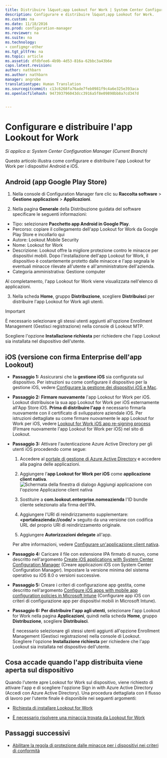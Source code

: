 ```yaml
---
title: Distribuire l&quot;app Lookout for Work | System Center Configuration Manager
description: Configurare e distribuire l&quot;app Lookout for Work.
ms.custom: na
ms.date: 11/18/2016
ms.prod: configuration-manager
ms.reviewer: na
ms.suite: na
ms.technology:
- configmgr-other
ms.tgt_pltfrm: na
ms.topic: article
ms.assetid: dfdbfee6-4b9b-4d53-816a-62bbc3a43b6e
caps.latest.revision: 
author: nathbarn
ms.author: nathbarn
manager: angrobe
translationtype: Human Translation
ms.sourcegitcommit: c13c6268fa76ade7feb0981f9c4a6e325e393aca
ms.openlocfilehash: 947393796043dcc3916a5f8e09898bb8a7cd347d


---
```

# <a name="configure-and-deploy-lookout-for-work-apps"></a>Configurare e distribuire l'app Lookout for Work

*Si applica a: System Center Configuration Manager (Current Branch)*

Questo articolo illustra come configurare e distribuire l'app Lookout for Work per i dispositivi Android e iOS.

## <a name="android-google-play-store-app"></a>Android (app Google Play Store)
1.  Nella console di Configuration Manager fare clic su **Raccolta software** > **Gestione applicazioni** > **Applicazioni**.

2.  Nella pagina **Generale** della Distribuzione guidata del software specificare le seguenti informazioni:
  * Tipo: selezionare **Pacchetto app Android in Google Play**.
  * Percorso: copiare il collegamento dell'app Lookout for Work da Google Play Store e incollarlo qui
  * Autore: Lookout Mobile Security
  * Nome: Lookout for Work
  * Descrizione: Lookout offre la migliore protezione contro le minacce per dispositivi mobili. Dopo l'installazione dell'app Lookout for Work, il dispositivo è costantemente protetto dalle minacce e l'app segnala le eventuali minacce rilevate all'utente e all'amministratore dell'azienda.
  * Categoria amministrativa: Gestione computer

  Al completamento, l'app Lookout for Work viene visualizzata nell'elenco di applicazioni.

3.  Nella scheda **Home**, gruppo **Distribuzione**, scegliere **Distribuisci** per distribuire l'app Lookout for Work agli utenti.
>[!IMPORTANT]
>È necessario selezionare gli stessi utenti aggiunti all'opzione Enrollment Management (Gestisci registrazione) nella console di Lookout MTP.

  Scegliere l'opzione **Installazione richiesta** per richiedere che l'app Lookout sia installata nel dispositivo dell'utente.

## <a name="ios-enterprise-signed-version-of-lookout-app"></a>iOS (versione con firma Enterprise dell'app Lookout)

* **Passaggio 1:** Assicurarsi che la **gestione iOS** sia configurata sul dispositivo. Per istruzioni su come configurare il dispositivo per la gestione iOS, vedere [Configurare la gestione dei dispositivi iOS e Mac]().

* **Passaggio 2:** **Firmare nuovamente** l'app Lookout for Work per iOS. Lookout distribuisce la sua app Lookout for Work per iOS esternamente all'App Store iOS. **Prima di distribuire l'app** è necessario firmarla nuovamente con il certificato di sviluppatore aziendale iOS. Per istruzioni dettagliate su come firmare nuovamente le app Lookout for Work per iOS, vedere [Lookout for Work iOS app re-signing process](https://personal.support.lookout.com/hc/en-us/articles/114094038714) (Firmare nuovamente l'app Lookout for Work per iOS) nel sito di Lookout.


* **Passaggio 3:** Attivare l'autenticazione Azure Active Directory per gli utenti iOS procedendo come segue:
  1.  Accedere al [portale di gestione di Azure Active Directory](https://manage.windowsazure.com) e accedere alla pagina delle applicazioni.
  2.  Aggiungere l'**app Lookout for Work per iOS** come **applicazione client nativa**.
  ![Schermata della finestra di dialogo Aggiungi applicazione con l'opzione Applicazione client nativa](../media/aad-add-app.png)

  3. Sostituire a **com.lookout.enterprise.nomeazienda** l'ID bundle cliente selezionato alla firma dell'IPA.
  4.  Aggiungere l'URI di reindirizzamento supplementare: **&lt;portaleazienda://code/ >** seguito da una versione con codifica URL del proprio URI di reindirizzamento originale.
  5.  Aggiungere **Autorizzazioni delegate** all'app.

  Per altre informazioni, vedere [Configurare un'applicazione client nativa](https://azure.microsoft.com/en-us/documentation/articles/app-service-mobile-how-to-configure-active-directory-authentication/#optional-configure-a-native-client-application).


* **Passaggio 4:** Caricare il file con estensione IPA firmato di nuovo, come descritto nell'argomento [Create iOS applications with System Center Configuration Manager](https://docs.microsoft.com/en-us/sccm/apps/get-started/creating-ios-applications) (Creare applicazioni iOS con System Center Configuration Manager). Impostare la versione minima del sistema operativo su iOS 8.0 o versioni successive.


* **Passaggio 5:** Creare i criteri di configurazione app gestita, come descritto nell'argomento [Configure iOS apps with mobile app configuration policies in Microsoft Intune](https://docs.microsoft.com/en-us/sccm/apps/deploy-use/configure-ios-apps-with-app-configuration-policies) (Configurare app iOS con criteri di configurazione app per dispositivi mobili in Microsoft Intune).


* **Passaggio 6:** **Per distribuire l'app agli utenti**, selezionare l'app Lookout for Work nella pagina **Applicazioni**, quindi nella scheda **Home**, gruppo **Distribuzione**, scegliere **Distribuisci**.

  È necessario selezionare gli stessi utenti aggiunti all'opzione Enrollment Management (Gestisci registrazione) nella console di Lookout.  
Scegliere l'opzione **Installazione richiesta** per richiedere che l'app Lookout sia installata nel dispositivo dell'utente.

## <a name="what-happens-when-the-deployed-app-is-opened-on-the-device"></a>Cosa accade quando l'app distribuita viene aperta sul dispositivo




Quando l'utente apre Lookout for Work sul dispositivo, viene richiesto di attivare l'app e di scegliere l'opzione Sign in with Azure Active Directory (Accedi con Azure Active Directory). Una procedura dettagliata con il flusso di lavoro per l'utente finale è disponibile nei seguenti argomenti:

* [Richiesta di installare Lookout for Work](http://docs.microsoft.com/intune/enduser/you-are-prompted-to-install-lookout-for-work-android)

* [È necessario risolvere una minaccia trovata da Lookout for Work](http://docs.microsoft.com/intune/enduser/you-need-to-resolve-a-threat-found-by-lookout-for-work-android)

## <a name="next-steps"></a>Passaggi successivi
* [Abilitare la regola di protezione dalle minacce per i dispositivi nei criteri di conformità](enable-device-threat-protection-rule-compliance-policy.md)



<!--HONumber=Dec16_HO3-->


